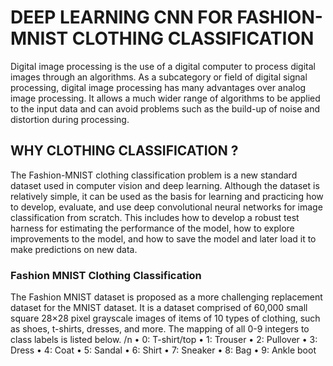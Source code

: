# DEEP LEARNING CNN FOR FASHION-MNIST CLOTHING CLASSIFICATION  
Digital image processing is the use of a digital computer to process digital 
images through an algorithms. As a subcategory or field of digital signal 
processing, digital image processing has many advantages over analog image 
processing. It allows a much wider range of algorithms to be applied to the input 
data and can avoid problems such as the build-up of noise and distortion during 
processing.  
## WHY CLOTHING CLASSIFICATION ? 
The Fashion-MNIST clothing classification problem is a new standard dataset 
used in computer vision and deep learning. 
Although the dataset is relatively simple, it can be used as the basis for learning 
and practicing how to develop, evaluate, and use deep convolutional neural 
networks for image classification from scratch. This includes how to develop a 
robust test harness for estimating the performance of the model, how to explore 
improvements to the model, and how to save the model and later load it to make 
predictions on new data. 
### Fashion MNIST Clothing Classification 
The Fashion MNIST dataset is proposed as a more challenging replacement 
dataset for the MNIST dataset. 
It is a dataset comprised of 60,000 small square 28×28 pixel grayscale images of 
items of 10 types of clothing, such as shoes, t-shirts, dresses, and more. The 
mapping of all 0-9 integers to class labels is listed below. 
/n • 0: T-shirt/top 
• 1: Trouser 
• 2: Pullover 
• 3: Dress 
• 4: Coat 
• 5: Sandal 
• 6: Shirt 
• 7: Sneaker 
• 8: Bag 
• 9: Ankle boot
